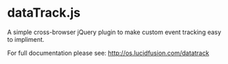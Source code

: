 dataTrack.js
============
A simple cross-browser jQuery plugin to make custom event tracking easy to impliment.


For full documentation please see: http://os.lucidfusion.com/datatrack